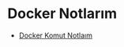 # Docker Notlarım

- [Docker Komut Notlaım](https://github.com/kaankaltakkiran/Linux_notlarim/blob/main/docker_notlarim/komutlar.md)
